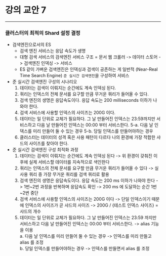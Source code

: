 # 강의 교안 7

<hr>

### 클러스터의 최적의 Shard 설정 결정
* 검색엔진으로서의 ES
  * 검색 엔진 서비스는 응답 속도가 생명
  * 대형 검색 서비스의 검색엔진 서비스 구조 = 문서 웹 크롤러 -> 데이터 스토어 -> 검색엔진 인덱싱 -> 서비스
  * ES 같이 가벼운 검색엔진은 인덱싱과 검색이 공존하는 게 일반적 (Near-Real Time Search Engine) `준 실시간 검색엔진`을 구성하여 서비스
* 준 실시간 검색엔진 구성의 시나리오
  1. 데이터는 검색이 이뤄지는 순간에도 계속 인덱싱 된다.
  2. 쿼리는 인덱스의 전체 문서를 요구할 만큼 무거운 쿼리가 들어올 수 있다.
  3. 검색 엔진의 생명은 응답속도이다. 응답 속도는 200 milliseconds 이하가 나와야 한다.
  4. 검색 서비스에 사용할 인덱스의 사이즈는 200G 이다.
  5. 데이터는 일 단위로 교체가 필요하다. 그 날 만들어진 인덱스는 23:59까지만 서비스하고 다음 날 만들어진 인덱스는 00:00 부터 서비스한다.
  5-a. 다음 날 인덱스를 미리 만들어 둘 수 있는 경우 
  5-b. 당일 인덱스를 만들어야하는 경우
  6. 클러스터는 데이터의 성격 혹은 사용 패턴이 다르다 나의 환경에 가장 적합한 샤드의 사이즈를 찾아야 한다.
* 준 실시간 검색엔진 구성 최적화 과정
  1. 데이터는 검색이 이뤄지는 순간에도 계속 인덱싱 된다
    -> 위 환경이 갖춰진 이후에 실제 서비스할 데이터를 지속적으로 색인한다
  2. 쿼리는 인덱스의 전체 문서를 요구할 만큼 무거운 쿼리가 들어올 수 있다
    -> 실사용 쿼리 중 가장 무거운 쿼리를 검색 쿼리로 활용
  3. 검색 엔진의 생명은 응답속도이다. 응답 속도는 200 ms 이하가 나와야 한다
    -> 1번\~2번 과정을 반복하며 응답속도 확인 
    -> 200 ms 에 도달하는 순간 1번\~2번 중단
  4. 검색 서비스에 사용할 인덱스의 사이즈는 200G 이다
    -> 단일 인덱스이기 때문에 인덱스의 사이즈가 곧 샤드의 사이즈 
    -> 200G / {테스트 인덱스 사이즈} = 샤드의 개수
  5. 데이터는 일 단위로 교체가 필요하다. 그 날 만들어진 인덱스는 23:59 까지만 서비스하고 다음 날 만들어진 인덱스는 00:00 부터 서비스한다.
    -> alias 기능을 이용  
    a. 다음 날 인덱스를 미리 만들어 둘 수 있는 경우
    -> 인덱스를 미리 만들고 alias 를 조정  
    b. 당일 인덱스를 만들어야하는 경우
    -> 인덱스를 만들면서 alias 를 조정
